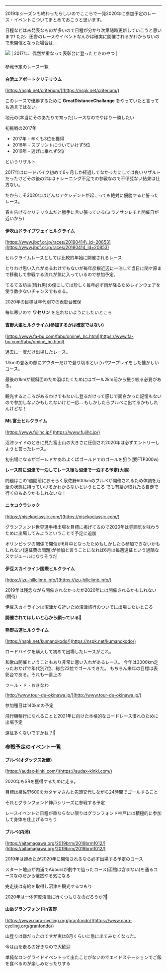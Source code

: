 
---
2019年シーズンも終わったらしいのでここらで一発2020年に参加予定のレース・イベントについてまとめておこうと思います。

日程などは未発表なものが多いので日程が分かり次第随時更新していこうと思います!
ただ、田舎のレースやイベントなんかは確実に開催されるかわからないので未開催となった場合は...

[![](https://1.bp.blogspot.com/-9CGNw9DLN1k/XaSJQu5BeoI/AAAAAAAACBg/QOzMNPUS8awUshFJnwpgjms9mvxG45bsACLcBGAsYHQ/s640/IMG_0428.JPG)](https://1.bp.blogspot.com/-9CGNw9DLN1k/XaSJQu5BeoI/AAAAAAAACBg/QOzMNPUS8awUshFJnwpgjms9mvxG45bsACLcBGAsYHQ/s1600/IMG_0428.JPG)
| 2017年、偶然が重なって表彰台に登ったときのやつ |

###
参戦予定のレース一覧

#### 白浜エアポートクリテリウム

[https://nspk.net/criterium/](https://nspk.net/criterium/)&nbsp;

このレースで優勝するために **GreatDistanceChallange** をやっていたと言っても過言ではない。

地元の(本当にそのあたりで育った)レースなのでやはり一勝したい



初挑戦の2017年

- 2017年 - 辛くも3位を獲得
- 2018年 - スプリントについていけず5位
- 2019年 - 逃げに乗れず5位

というリザルト

2017年はロードバイク初めて6ヶ月しか経過してなかったにしては良いリザルトだったけどその後の2年はトレーニング不足での参戦なので不甲斐ない結果は仕方ない。

だからこそ2020年はどんなアクシデントが起こっても絶対に優勝すると誓ったレース。

春を告げるクリテリウムだと勝手に言い張っている(ミラノサンレモと開催日が近いから)



#### 伊吹山ドライブウェイヒルクライム

[https://www.jbcf.or.jp/races/20190414\_id=20853](https://www.jbcf.or.jp/races/20190414_id=20853)

ヒルクライムレースとしては比較的年始に開催されるレース

とりわけ思い入れがあるわけでもないが毎年彦根近辺に一泊して当日に関ケ原まで移動して参戦する流れが気に入っているので参加予定。



てるてる坊主(晴れ男)の僕にしては珍しく毎年必ず雨が降るためレインウェアを使う数少ないチャンスでもある。



2020年の目標は年代別での表彰台確保

毎年寒いので **ワセリン** を忘れないようにしたいところ



#### 吉野大峯ヒルクライム(参加するかは確定ではない)

[https://www.fa-bu.com/fabu/omine\_hc.html](https://www.fa-bu.com/fabu/omine_hc.html)

過去に一度だけ出場したレース。

17kmの登坂の際にアウターだけで登り切るというパワープレイをした懐かしいコース。

最後の1kmが緩斜面のため羽ばたくためにはゴール2km前から振り絞る必要がある。

観光するところがあるわけでもないし登るだけって感じで面白かった記憶もないので参加しないかもしれないけど一応...
もしかしたらブルベに出てるかもしれんけどな！



#### Mt.富士ヒルクライム

[https://www.fujihc.jp/](https://www.fujihc.jp/)

沼津ライドのときに見た富士山の大きさに圧倒され2020年は必ずエントリーしようと誓ったレース。

初出場になるがゴールドかあわよくばゴールドでのゴールを狙う(要FTP300w)



**レース前に沼津で一泊してレース後も沼津で一泊する予定(大事)**



問題はこの1週間前におそらく泉佐野600kmのブルベが開催されるため体調を万全の状態に持っていけるかわからないというところ
でも有給が取れたら自走で行くのもありかもしれないな！



#### ニセコクラシック

[https://nisekoclassic.com/](https://nisekoclassic.com/)

グランフォンド世界選手権出場を目標に掲げてるので2020年は雰囲気を味わうために出場してみようということで予定に追加

オリンピックの関係で開催が6月中となったためもしかしたら参加できないかもしれない(遠征費の問題)が参加と言うことになれば6月は毎週遠征という過酷なスケジュールになりそうだ



#### 伊豆スカイライン国際ヒルクライム

[https://izu-hillclimb.info/](https://izu-hillclimb.info/)

2019年は残念ながら開催されなかったが2020年には開催されるかもしれない(期待)

伊豆スカイラインは沼津から近いため沼津旅行のついでに出場したいところ

**開催されてほしいと心から願っている🙏**



#### 熊野古道ヒルクライム

[https://nspk.net/kumanokodo/](https://nspk.net/kumanokodo/)

ロードバイクを購入して初めて出場したレースがこれ。

和歌山開催ということもあり非常に思い入れがあるレース。
今年は3000km走ったおかげで年代別7位、総合23位でゴールできた。
もちろん来年の目標は表彰台である。それも一番上の



ツール・ド・おきなわ

[http://www.tour-de-okinawa.jp/](http://www.tour-de-okinawa.jp/)

参加種目は140kmの予定

飛行機輪行になれることと2021年に向けた本格的なロードレース慣れのために出場予定

遠征多くないですかね？🤔



### 参戦予定のイベント一覧

#### ブルベ(オダックス近畿)

[https://audax-kinki.com/](https://audax-kinki.com/)

2020年もSRを獲得するために走る。

目標は泉佐野600をカタヤマさんと先頭交代しながら24時間でゴールすること

それとグランフォンド神戸シリーズに参戦する予定

レースイベントと日程が重ならない限りはグランフォンド神戸には積極的に参加して身体を仕上げるつもり



#### ブルベ(内浦)

[https://ajtamagawa.org/2019brm/2019brm1012/](https://ajtamagawa.org/2019brm/2019brm1012/)

2019年は諦めたが2020年に開催されるなら必ず出場する予定のコース

スタート地点が内浦でAqoursが劇中で辿ったコース(函館は含まない)を通るコースなのだから俄然やる気になる

完走後は有給を取得し沼津を観光するつもり

2020年は一体何度沼津に行くつもりなのだろうか?🤔



#### 山岳グランフォンドin吉野

[https://www.nara-cycling.org/granfondo/](https://www.nara-cycling.org/granfondo/)

山登りは嫌だったのですが実は8月くらいに急に出てみたくなった。

今は山を走るの好きなので大歓迎

単純なロングライドイベントって出たことがないのでエイドステーションでご飯を食べるのが楽しみだったりする
